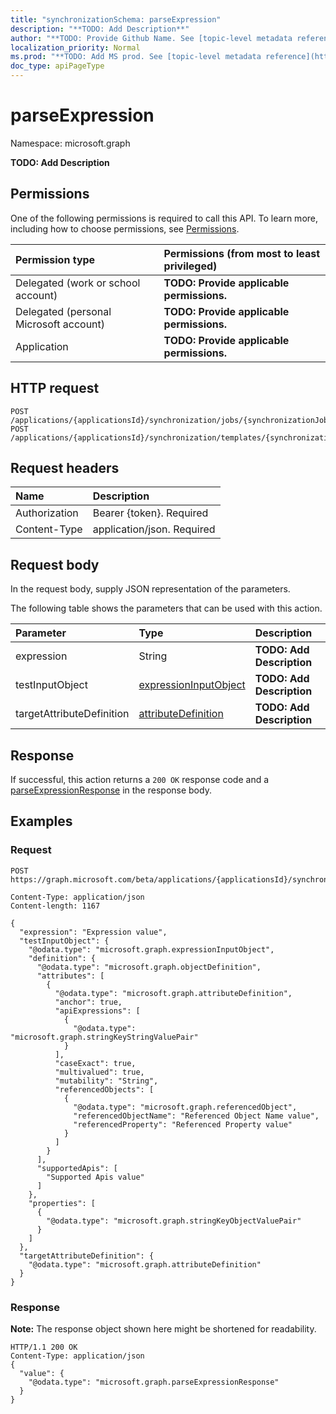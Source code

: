 ```yaml
---
title: "synchronizationSchema: parseExpression"
description: "**TODO: Add Description**"
author: "**TODO: Provide Github Name. See [topic-level metadata reference](https://msgo.azurewebsites.net/add/document/guidelines/metadata.html#topic-level-metadata)**"
localization_priority: Normal
ms.prod: "**TODO: Add MS prod. See [topic-level metadata reference](https://msgo.azurewebsites.net/add/document/guidelines/metadata.html#topic-level-metadata)**"
doc_type: apiPageType
---
```


# parseExpression

Namespace: microsoft.graph

**TODO: Add Description**

## Permissions
One of the following permissions is required to call this API. To learn more, including how to choose permissions, see [Permissions](/concepts/permissions-reference.md).

|Permission type|Permissions (from most to least privileged)|
|:---|:---|
|Delegated (work or school account)|**TODO: Provide applicable permissions.**|
|Delegated (personal Microsoft account)|**TODO: Provide applicable permissions.**|
|Application|**TODO: Provide applicable permissions.**|

## HTTP request
<!-- {
  "blockType": "ignored"
}
-->
``` http
POST /applications/{applicationsId}/synchronization/jobs/{synchronizationJobId}/schema/parseExpression
POST /applications/{applicationsId}/synchronization/templates/{synchronizationTemplateId}/schema/parseExpression
```

## Request headers
|Name|Description|
|:---|:---|
|Authorization|Bearer {token}. Required|
|Content-Type|application/json. Required|

## Request body
In the request body, supply JSON representation of the parameters.

The following table shows the parameters that can be used with this action.

|Parameter|Type|Description|
|:---|:---|:---|
|expression|String|**TODO: Add Description**|
|testInputObject|[expressionInputObject](../resources/expressioninputobject.md)|**TODO: Add Description**|
|targetAttributeDefinition|[attributeDefinition](../resources/attributedefinition.md)|**TODO: Add Description**|



## Response
If successful, this action returns a `200 OK` response code and a [parseExpressionResponse](../resources/parseexpressionresponse.md) in the response body.

## Examples

### Request
<!-- {
  "blockType": "request",
  "name": "synchronizationschema_parseexpression"
}
-->
``` http
POST https://graph.microsoft.com/beta/applications/{applicationsId}/synchronization/jobs/{synchronizationJobId}/schema/parseExpression

Content-Type: application/json
Content-length: 1167

{
  "expression": "Expression value",
  "testInputObject": {
    "@odata.type": "microsoft.graph.expressionInputObject",
    "definition": {
      "@odata.type": "microsoft.graph.objectDefinition",
      "attributes": [
        {
          "@odata.type": "microsoft.graph.attributeDefinition",
          "anchor": true,
          "apiExpressions": [
            {
              "@odata.type": "microsoft.graph.stringKeyStringValuePair"
            }
          ],
          "caseExact": true,
          "multivalued": true,
          "mutability": "String",
          "referencedObjects": [
            {
              "@odata.type": "microsoft.graph.referencedObject",
              "referencedObjectName": "Referenced Object Name value",
              "referencedProperty": "Referenced Property value"
            }
          ]
        }
      ],
      "supportedApis": [
        "Supported Apis value"
      ]
    },
    "properties": [
      {
        "@odata.type": "microsoft.graph.stringKeyObjectValuePair"
      }
    ]
  },
  "targetAttributeDefinition": {
    "@odata.type": "microsoft.graph.attributeDefinition"
  }
}
```

### Response
**Note:** The response object shown here might be shortened for readability.
<!-- {
  "blockType": "response",
  "truncated": true,
  "@odata.type": "microsoft.graph.parseexpressionresponse"
}
-->
``` http
HTTP/1.1 200 OK
Content-Type: application/json
{
  "value": {
    "@odata.type": "microsoft.graph.parseExpressionResponse"
  }
}
```

